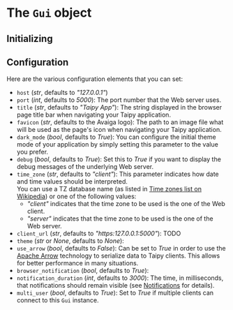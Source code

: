 # The `Gui` object

## Initializing

## Configuration

Here are the various configuration elements that you can set:

  - `host` (_str_, defaults to _"127.0.0.1"_)
  - `port` (_int_, defaults to _5000_): The port number that the Web server uses.
  - `title` (_str_, defaults to _"Taipy App"_): The string displayed in the browser page title
    bar when navigating your Taipy application.
  - `favicon` (_str_, defaults to the Avaiga logo): The path to an image file what will be used
    as the page's icon when navigating your Taipy application.
  - `dark_mode` (_bool_, defaults to _True_): You can configure the initial theme mode
    of your application by simply setting this parameter to the value you prefer.
  - `debug` (_bool_, defaults to _True_): Set this to _True_ if you want to display the
    debug messages of the underlying Web server.
  - `time_zone` (_str_, defaults to _"client"_): This parameter indicates how date and time
     values should be interpreted.  
     You can use a TZ database name (as listed in
     [Time zones list on Wikipedia](https://en.wikipedia.org/wiki/List_of_tz_database_time_zones))
     or one of the following values:
     - _"client"_ indicates that the time zone to be used is the one of the Web client.
     - _"server"_ indicates that the time zone to be used is the one of the Web server.
  - `client_url` (_str_, defaults to _"https:127.0.0.1:5000"_): TODO
  - `theme` (_str_ or _None_, defaults to _None_): 
  - `use_arrow` (_bool_, defaults to _False_): Can be set to _True_ in order to use the
    [Apache Arrow](https://arrow.apache.org/) technology to serialize data to Taipy
    clients. This allows for better performance in many situations.
  - `browser_notification` (_bool_, defaults to _True_): 
  - `notification_duration` (_int_, defaults to _3000_): The time, in milliseconds, that
    notifications should remain visible (see [Notifications](user_notifications.md) for
    details).
  - `multi_user` (_bool_, defaults to _True_): Set to _True_ if multiple clients can connect
    to this `Gui` instance.
